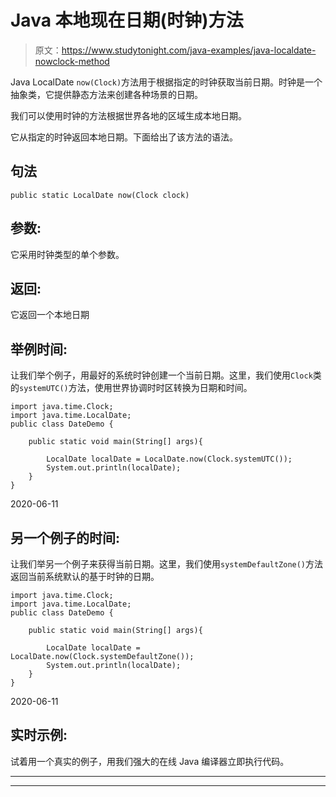 # Java 本地现在日期(时钟)方法

> 原文：<https://www.studytonight.com/java-examples/java-localdate-nowclock-method>

Java LocalDate `now(Clock)`方法用于根据指定的时钟获取当前日期。时钟是一个抽象类，它提供静态方法来创建各种场景的日期。

我们可以使用时钟的方法根据世界各地的区域生成本地日期。

它从指定的时钟返回本地日期。下面给出了该方法的语法。

## 句法

```
public static LocalDate now(Clock clock)
```

## 参数:

它采用时钟类型的单个参数。

## 返回:

它返回一个本地日期

## 举例时间:

让我们举个例子，用最好的系统时钟创建一个当前日期。这里，我们使用`Clock`类的`systemUTC()`方法，使用世界协调时时区转换为日期和时间。

```
import java.time.Clock;
import java.time.LocalDate; 
public class DateDemo {

	public static void main(String[] args){  

		LocalDate localDate = LocalDate.now(Clock.systemUTC());	
		System.out.println(localDate);
	}
}
```

2020-06-11

## 另一个例子的时间:

让我们举另一个例子来获得当前日期。这里，我们使用`systemDefaultZone()`方法返回当前系统默认的基于时钟的日期。

```
import java.time.Clock;
import java.time.LocalDate; 
public class DateDemo {

	public static void main(String[] args){  

		LocalDate localDate = LocalDate.now(Clock.systemDefaultZone());	
		System.out.println(localDate);
	}
}
```

2020-06-11

## 实时示例:

试着用一个真实的例子，用我们强大的在线 Java 编译器立即执行代码。

* * *

* * *